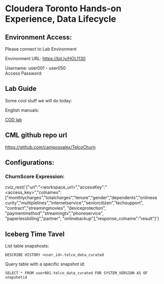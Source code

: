 # Cloudera Toronto Hands-on Experience, Data Lifecycle 

## Environment Access:

Please connect to Lab Environment

Environment URL: https://bit.ly/HOL1130

Username:         user001 - user050  
Access Password:  

## Lab Guide

Some cool stuff we will do today:

English manuals:

<a href="https://github.com/pquinones/ClouderaHandsOnDL/blob/main/lab_guides_pdf/english/CDP-PC-COD.pdf" target="_blank">COD lab</a> 


<!--  
<a href="https://github.com/pquinones/ClouderaHandsOnDL/blob/main/lab_guides_pdf/english/CDP-PC-CDF.pdf" target="_blank">CDF lab</a>  
<a href="https://github.com/pquinones/ClouderaHandsOnDL/blob/main/lab_guides_pdf/english/CDP-PC-CDE.pdf" target="_blank">CDE lab</a>  
<a href="https://github.com/pquinones/ClouderaHandsOnDL/blob/main/lab_guides_pdf/english/CDP-PC-CDW.pdf" target="_blank">CDW lab</a>  
<a href="https://github.com/pquinones/ClouderaHandsOnDL/blob/main/lab_guides_pdf/english/CDP-PC-CML.pdf" target="_blank">CML lab</a> 

-->

<!--

Portuguese manuals:

<a href="https://github.com/campossalex/ClouderaHandsOn/blob/main/lab_guides_pdf/portuguese/CDP-PC-CDF.pdf" target="_blank">CDF lab</a>  
<a href="https://github.com/campossalex/ClouderaHandsOn/blob/main/lab_guides_pdf/portuguese/CDP-PC-CDE.pdf" target="_blank">CDE lab</a>  
<a href="https://github.com/campossalex/ClouderaHandsOn/blob/main/lab_guides_pdf/portuguese/CDP-PC-CDW.pdf" target="_blank">CDW lab</a>  
<a href="https://github.com/campossalex/ClouderaHandsOn/blob/main/lab_guides_pdf/portuguese/CDP-PC-CML.pdf" target="_blank">CML lab</a>  

Spanish manuals:  

<a href="https://github.com/campossalex/ClouderaHandsOn/blob/main/lab_guides_pdf/spanish/CDP-PC-CDF.pdf" target="_blank">CDF lab</a>  
<a href="https://github.com/campossalex/ClouderaHandsOn/blob/main/lab_guides_pdf/spanish/CDP-PC-CDE.pdf" target="_blank">CDE lab</a>  
<a href="https://github.com/campossalex/ClouderaHandsOn/blob/main/lab_guides_pdf/spanish/CDP-PC-CDW.pdf" target="_blank">CDW lab</a>  
<a href="https://github.com/campossalex/ClouderaHandsOn/blob/main/lab_guides_pdf/spanish/CDP-PC-CML.pdf" target="_blank">CML lab</a>  
-->

## CML github repo url  
https://github.com/campossalex/TelcoChurn

## Configurations:  

### ChurnScore Expression:  

cviz_rest('{"url":"<workspace_url>","accessKey":"<access_key>","colnames":["monthlycharges","totalcharges","tenure","gender","dependents","onlinesecurity","multiplelines","internetservice","seniorcitizen","techsupport", "contract","streamingmovies", "deviceprotection", "paymentmethod","streamingtv","phoneservice", "paperlessbilling","partner", "onlinebackup"],"response_colname":"result"}')


## Iceberg Time Tavel
List table snapshosts:  
``` 
DESCRIBE HISTORY <user_id>.telco_data_curated

``` 
Query table with a specific snapshot id:  
``` 
SELECT * FROM user001.telco_data_curated FOR SYSTEM_VERSION AS OF snapshotid

``` 

